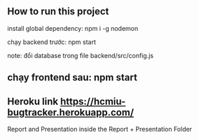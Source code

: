 
How to run this project
-------------------------------------------------------
install global dependency:
npm i -g nodemon

chạy backend trước:
npm start

note: đổi database trong file backend/src/config.js

chạy frontend sau:
npm start
-------------------------------------------------------

Heroku link
https://hcmiu-bugtracker.herokuapp.com/
-------------------------------------------------------

Report and Presentation inside the Report + Presentation Folder